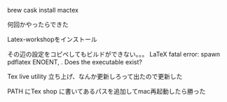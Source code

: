 brew cask install mactex

何回かやったらできた

Latex-workshopをインストール

その辺の設定をコピペしてもビルドができない。。。
LaTeX fatal error: spawn pdflatex ENOENT, . Does the executable exist?

Tex live utility 立ち上げ、なんか更新しろって出たので更新した

PATH にTex shop に書いてあるパスを追加してmac再起動したら勝った